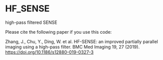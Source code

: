 # HF_SENSE
high-pass filtered SENSE


Please cite the following paper if you use this code:

Zhang, J., Chu, Y., Ding, W. et al. HF-SENSE: an improved partially parallel imaging using a high-pass filter. BMC Med Imaging 19, 27 (2019). https://doi.org/10.1186/s12880-019-0327-3
